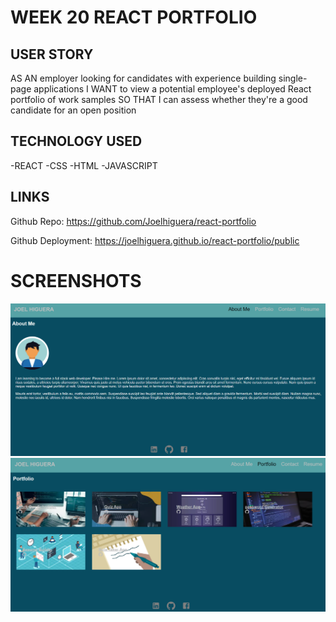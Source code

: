 # WEEK 20 REACT PORTFOLIO

## USER STORY
AS AN employer looking for candidates with experience building single-page applications
I WANT to view a potential employee's deployed React portfolio of work samples
SO THAT I can assess whether they're a good candidate for an open position

## TECHNOLOGY USED
-REACT
-CSS
-HTML
-JAVASCRIPT

## LINKS
Github Repo: https://github.com/Joelhiguera/react-portfolio

Github Deployment: https://joelhiguera.github.io/react-portfolio/public


# SCREENSHOTS 
![Alt text](screenShot1.PNG)
![Alt text](screenShot2.PNG)
